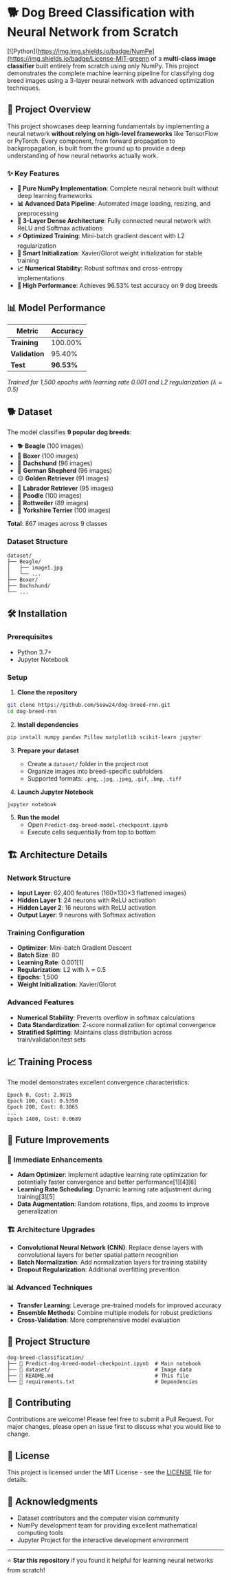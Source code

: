 # 🐕 Dog Breed Classification with Neural Network from Scratch

[![Python](https://img.img.shields.io/badge/NumPe](https://img.shields.io/badge/License-MIT-greenn of a **multi-class image classifier** built entirely from scratch using only NumPy. This project demonstrates the complete machine learning pipeline for classifying dog breed images using a 3-layer neural network with advanced optimization techniques.

## 🎯 Project Overview

This project showcases deep learning fundamentals by implementing a neural network **without relying on high-level frameworks** like TensorFlow or PyTorch. Every component, from forward propagation to backpropagation, is built from the ground up to provide a deep understanding of how neural networks actually work.

### ✨ Key Features

- **🔧 Pure NumPy Implementation**: Complete neural network built without deep learning frameworks
- **📊 Advanced Data Pipeline**: Automated image loading, resizing, and preprocessing
- **🧠 3-Layer Dense Architecture**: Fully connected neural network with ReLU and Softmax activations
- **⚡ Optimized Training**: Mini-batch gradient descent with L2 regularization
- **🎲 Smart Initialization**: Xavier/Glorot weight initialization for stable training
- **📈 Numerical Stability**: Robust softmax and cross-entropy implementations
- **🎯 High Performance**: Achieves 96.53% test accuracy on 9 dog breeds

## 📊 Model Performance

| Metric | Accuracy |
|--------|----------|
| **Training** | 100.00% |
| **Validation** | 95.40% |
| **Test** | **96.53%** |

*Trained for 1,500 epochs with learning rate 0.001 and L2 regularization (λ = 0.5)*

## 🐕 Dataset

The model classifies **9 popular dog breeds**:

- 🐕 **Beagle** (100 images)
- 🥊 **Boxer** (100 images)  
- 🌭 **Dachshund** (96 images)
- 🐺 **German Shepherd** (96 images)
- 🟡 **Golden Retriever** (91 images)
- 🦮 **Labrador Retriever** (95 images)
- 🐩 **Poodle** (100 images)
- 💪 **Rottweiler** (89 images)
- 🎀 **Yorkshire Terrier** (100 images)

**Total**: 867 images across 9 classes

### Dataset Structure
```
dataset/
├── Beagle/
│   ├── image1.jpg
│   └── ...
├── Boxer/
├── Dachshund/
└── ...
```

## 🛠️ Installation

### Prerequisites
- Python 3.7+
- Jupyter Notebook

### Setup

1. **Clone the repository**
```bash
git clone https://github.com/Seaw24/dog-breed-rnn.git
cd dog-breed-rnn
```

2. **Install dependencies**
```bash
pip install numpy pandas Pillow matplotlib scikit-learn jupyter
```

3. **Prepare your dataset**
   - Create a `dataset/` folder in the project root
   - Organize images into breed-specific subfolders
   - Supported formats: `.png`, `.jpg`, `.jpeg`, `.gif`, `.bmp`, `.tiff`

4. **Launch Jupyter Notebook**
```bash
jupyter notebook
```

5. **Run the model**
   - Open `Predict-dog-breed-model-checkpoint.ipynb`
   - Execute cells sequentially from top to bottom

## 🏗️ Architecture Details

### Network Structure
- **Input Layer**: 62,400 features (160×130×3 flattened images)
- **Hidden Layer 1**: 24 neurons with ReLU activation
- **Hidden Layer 2**: 16 neurons with ReLU activation  
- **Output Layer**: 9 neurons with Softmax activation

### Training Configuration
- **Optimizer**: Mini-batch Gradient Descent
- **Batch Size**: 80
- **Learning Rate**: 0.001[1]
- **Regularization**: L2 with λ = 0.5
- **Epochs**: 1,500
- **Weight Initialization**: Xavier/Glorot

### Advanced Features
- **Numerical Stability**: Prevents overflow in softmax calculations
- **Data Standardization**: Z-score normalization for optimal convergence
- **Stratified Splitting**: Maintains class distribution across train/validation/test sets

## 📈 Training Process

The model demonstrates excellent convergence characteristics:

```
Epoch 0, Cost: 2.9915
Epoch 100, Cost: 0.5350
Epoch 200, Cost: 0.3065
...
Epoch 1400, Cost: 0.0689
```

## 🚀 Future Improvements

### 🔬 Immediate Enhancements
- **Adam Optimizer**: Implement adaptive learning rate optimization for potentially faster convergence and better performance[1][4][6]
- **Learning Rate Scheduling**: Dynamic learning rate adjustment during training[3][5]
- **Data Augmentation**: Random rotations, flips, and zooms to improve generalization

### 🏗️ Architecture Upgrades
- **Convolutional Neural Network (CNN)**: Replace dense layers with convolutional layers for better spatial pattern recognition
- **Batch Normalization**: Add normalization layers for training stability
- **Dropout Regularization**: Additional overfitting prevention

### 📊 Advanced Techniques
- **Transfer Learning**: Leverage pre-trained models for improved accuracy
- **Ensemble Methods**: Combine multiple models for robust predictions
- **Cross-Validation**: More comprehensive model evaluation

## 📁 Project Structure

```
dog-breed-classification/
├── 📓 Predict-dog-breed-model-checkpoint.ipynb  # Main notebook
├── 📁 dataset/                                  # Image data
├── 📄 README.md                                 # This file
└── 📄 requirements.txt                          # Dependencies
```

## 🤝 Contributing

Contributions are welcome! Please feel free to submit a Pull Request. For major changes, please open an issue first to discuss what you would like to change.

## 📄 License

This project is licensed under the MIT License - see the [LICENSE](LICENSE) file for details.

## 🙏 Acknowledgments

- Dataset contributors and the computer vision community
- NumPy development team for providing excellent mathematical computing tools
- Jupyter Project for the interactive development environment

---

⭐ **Star this repository** if you found it helpful for learning neural networks from scratch!

